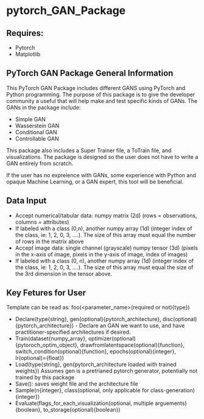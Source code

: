 # pytorch_GAN_Package

## Requires:

 - Pytorch
 - Matplotlib

## PyTorch GAN Package General Information
This PyTorch GAN Package includes different GANS using PyTorch and Python programming. The purpose of this package is to give the developer community a useful that will help make and test specific kinds of GANs. The GANs in the package include:

 - Simple GAN
 - Wasserstein GAN
 - Conditional GAN
 - Controllable GAN

This package also includes a Super Trainer file, a ToTrain file, and visualizations. The package is designed so the user does not have to write a GAN entirely from scratch.

If the user has no expreience with GANs, some experience with Python and opaque Machine Learning, or a GAN expert, this tool will be beneficial.

## Data Input
 - Accept numerical/tabular data: numpy matrix (2d) (rows = observations, columns = attributes)
 - If labeled with a class (0,n), another numpy array (1d) (integer index of the class, ie: 1, 2, 0, 3, ....). The size of this array must equal the number of rows in the matrix above 
 - Accept image data: single channel (grayscale) numpy tensor (3d) (pixels in the x-axis of image, pixels in the y-axis of image, index of images)
 - If labeled with a class (0, n), another numpy array (1d) (integer index of the class, ie: 1, 2, 0, 3, ....). The size of this array must equal the size of the 3rd dimension in the tensor above. 

## Key Fetures for User
Template can be read as: foo(<parameter_name>(required or not){type})
 - Declare(type{string}, gen(optional){pytorch_architecture}, disc(optional){pytorch_architecture}) - Declare an GAN we want to use, and have practitioner-specified architectures if desired. 
 - Train(dataset{numpy_array}, optimizer(optional){pytoroch_optim_object}, drawfromlatentspace(optional){function}, switch_condition(optional){function}, epochs(optional){integer}, lr(optional)={float})
 - Load(type{string}, gen{pytorch_architecture loaded with trained weights}) Assumes gen is a pretrianed pytorch generator, potentially not trained by this package 
 - Save(): saves weight file and the architecture file
 - Sample(n{integer}, class(optional, only applicable for class-generation){integer})
 - Evaluate(flags_for_each_visualization(optional, multiple arguements){boolean}, to_storage(optional){boolean})

